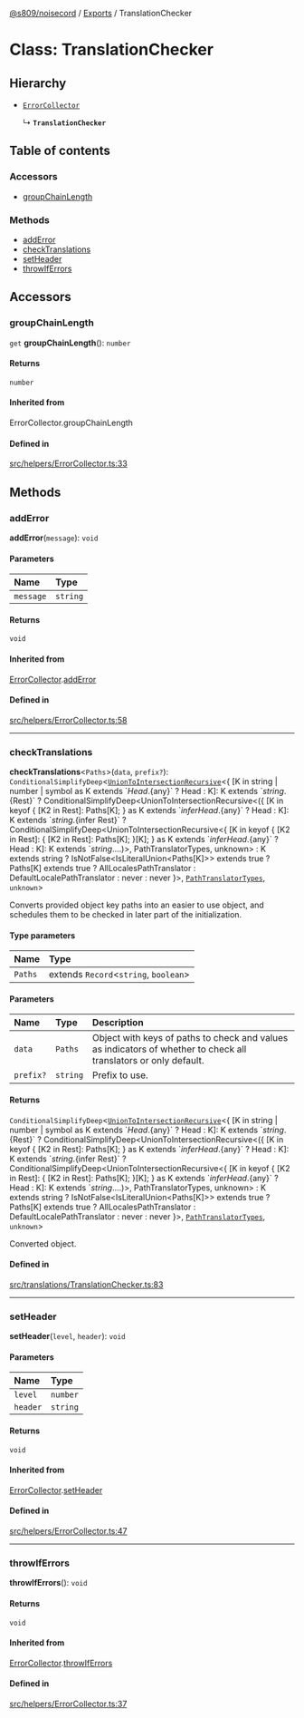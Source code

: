 [@s809/noisecord](../README.md) / [Exports](../modules.md) / TranslationChecker

# Class: TranslationChecker

## Hierarchy

- [`ErrorCollector`](ErrorCollector.md)

  ↳ **`TranslationChecker`**

## Table of contents

### Accessors

- [groupChainLength](TranslationChecker-1.md#groupchainlength)

### Methods

- [addError](TranslationChecker-1.md#adderror)
- [checkTranslations](TranslationChecker-1.md#checktranslations)
- [setHeader](TranslationChecker-1.md#setheader)
- [throwIfErrors](TranslationChecker-1.md#throwiferrors)

## Accessors

### groupChainLength

`get` **groupChainLength**(): `number`

#### Returns

`number`

#### Inherited from

ErrorCollector.groupChainLength

#### Defined in

[src/helpers/ErrorCollector.ts:33](https://github.com/s809/noisecord/blob/master/src/helpers/ErrorCollector.ts#L33)

## Methods

### addError

**addError**(`message`): `void`

#### Parameters

| Name | Type |
| :------ | :------ |
| `message` | `string` |

#### Returns

`void`

#### Inherited from

[ErrorCollector](ErrorCollector.md).[addError](ErrorCollector.md#adderror)

#### Defined in

[src/helpers/ErrorCollector.ts:58](https://github.com/s809/noisecord/blob/master/src/helpers/ErrorCollector.ts#L58)

___

### checkTranslations

**checkTranslations**<`Paths`\>(`data`, `prefix?`): `ConditionalSimplifyDeep`<[`UnionToIntersectionRecursive`](../modules.md#uniontointersectionrecursive)<{ [K in string \| number \| symbol as K extends \`${Head}.${any}\` ? Head : K]: K extends \`${string}.${Rest}\` ? ConditionalSimplifyDeep<UnionToIntersectionRecursive<({ [K in keyof { [K2 in Rest]: Paths[K]; } as K extends \`${infer Head}.${any}\` ? Head : K]: K extends \`${string}.${infer Rest}\` ? ConditionalSimplifyDeep<UnionToIntersectionRecursive<{ [K in keyof { [K2 in Rest]: { [K2 in Rest]: Paths[K]; }[K]; } as K extends \`${infer Head}.${any}\` ? Head : K]: K extends \`${string}.$...)\>, PathTranslatorTypes, unknown\> : K extends string ? IsNotFalse<IsLiteralUnion<Paths[K]\>\> extends true ? Paths[K] extends true ? AllLocalesPathTranslator : DefaultLocalePathTranslator : never : never }\>, [`PathTranslatorTypes`](../modules/TranslationChecker.md#pathtranslatortypes), `unknown`\>

Converts provided object key paths into an easier to use object, and schedules them to be checked in later part of the initialization.

#### Type parameters

| Name | Type |
| :------ | :------ |
| `Paths` | extends `Record`<`string`, `boolean`\> |

#### Parameters

| Name | Type | Description |
| :------ | :------ | :------ |
| `data` | `Paths` | Object with keys of paths to check and values as indicators of whether to check all translators or only default. |
| `prefix?` | `string` | Prefix to use. |

#### Returns

`ConditionalSimplifyDeep`<[`UnionToIntersectionRecursive`](../modules.md#uniontointersectionrecursive)<{ [K in string \| number \| symbol as K extends \`${Head}.${any}\` ? Head : K]: K extends \`${string}.${Rest}\` ? ConditionalSimplifyDeep<UnionToIntersectionRecursive<({ [K in keyof { [K2 in Rest]: Paths[K]; } as K extends \`${infer Head}.${any}\` ? Head : K]: K extends \`${string}.${infer Rest}\` ? ConditionalSimplifyDeep<UnionToIntersectionRecursive<{ [K in keyof { [K2 in Rest]: { [K2 in Rest]: Paths[K]; }[K]; } as K extends \`${infer Head}.${any}\` ? Head : K]: K extends \`${string}.$...)\>, PathTranslatorTypes, unknown\> : K extends string ? IsNotFalse<IsLiteralUnion<Paths[K]\>\> extends true ? Paths[K] extends true ? AllLocalesPathTranslator : DefaultLocalePathTranslator : never : never }\>, [`PathTranslatorTypes`](../modules/TranslationChecker.md#pathtranslatortypes), `unknown`\>

Converted object.

#### Defined in

[src/translations/TranslationChecker.ts:83](https://github.com/s809/noisecord/blob/master/src/translations/TranslationChecker.ts#L83)

___

### setHeader

**setHeader**(`level`, `header`): `void`

#### Parameters

| Name | Type |
| :------ | :------ |
| `level` | `number` |
| `header` | `string` |

#### Returns

`void`

#### Inherited from

[ErrorCollector](ErrorCollector.md).[setHeader](ErrorCollector.md#setheader)

#### Defined in

[src/helpers/ErrorCollector.ts:47](https://github.com/s809/noisecord/blob/master/src/helpers/ErrorCollector.ts#L47)

___

### throwIfErrors

**throwIfErrors**(): `void`

#### Returns

`void`

#### Inherited from

[ErrorCollector](ErrorCollector.md).[throwIfErrors](ErrorCollector.md#throwiferrors)

#### Defined in

[src/helpers/ErrorCollector.ts:37](https://github.com/s809/noisecord/blob/master/src/helpers/ErrorCollector.ts#L37)
